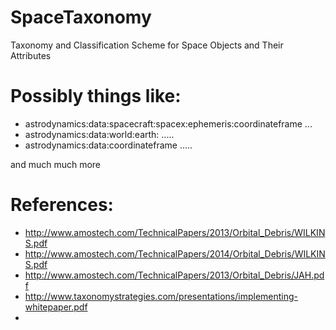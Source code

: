 # SpaceTaxonomy
Taxonomy and Classification Scheme for Space Objects and Their Attributes

# Possibly things like:
* astrodynamics:data:spacecraft:spacex:ephemeris:coordinateframe ...
* astrodynamics:data:world:earth: .....
* astrodynamics:data:coordinateframe .....

and much much more

# References:
* http://www.amostech.com/TechnicalPapers/2013/Orbital_Debris/WILKINS.pdf
* http://www.amostech.com/TechnicalPapers/2014/Orbital_Debris/WILKINS.pdf
* http://www.amostech.com/TechnicalPapers/2013/Orbital_Debris/JAH.pdf
* http://www.taxonomystrategies.com/presentations/implementing-whitepaper.pdf
*

